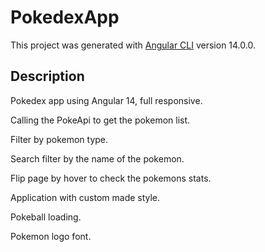 # PokedexApp

This project was generated with [Angular CLI](https://github.com/angular/angular-cli) version 14.0.0.

## Description

Pokedex app using Angular 14, full responsive.

Calling the PokeApi to get the pokemon list.

Filter by pokemon type.

Search filter by the name of the pokemon.

Flip page by hover to check the pokemons stats.

Application with custom made style.

Pokeball loading.

Pokemon logo font.

